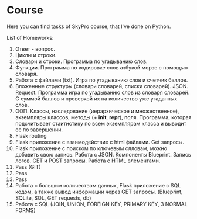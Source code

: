 # Course
Here you can find tasks of SkyPro course, that I've done on Python. 

List of Homeworks:
1. Ответ - вопрос. 
2. Циклы и строки. 
3. Словари и строки. Программа по угадыванию слов. 
4. Функции. Программа по кодировке слов азбукой морзе с помощью словаря.
5. Работа с файлами (txt). Игра по угадыванию слов и счетчик баллов. 
6. Вложенные структуры (словари словарей, списки словарей). JSON. Request. Программа игра по угадыванию слов из словаря словарей. С суммой баллов и проверкой их на количество уже угаданных слов.       
7. ООП. Классы, наследование (иерархическое и множественное), экземпляры классов, методы (+ __init__, __repr__), поля. Программа, которая подсчитывает стаитистику по всем экземплярам класса и выводит ее по завершении.
8. Flask routing
9. Flask приложение с взаимодействие с html файлами. Get запросы. 
10. Flask приложение с поиском по ключевым слловам, можно добавить свою запись. Работа с JSON. Компоненты Blueprint. Запись логов. GET и POST запросы. Работа с HTML элементами.
11. Pass (GIT)
12. Pass 
13. Pass
14. Работа с большим количеством данных, Flask приложение c SQL кодом, а также вывод информации через GET запросы. (Blueprint, SQLite, SQL, GET requests, db)
15. Работа с SQL (JOIN, UNION, FOREIGN KEY, PRIMARY KEY, 3 NORMAL FORMS)